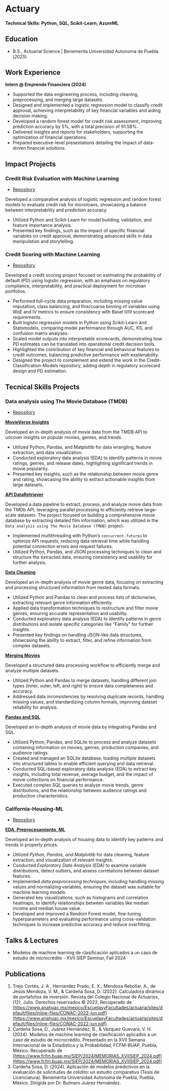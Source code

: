 # Actuary

#### Technical Skills: Python, SQL, Scikit-Learn, AzureML

## Education
- B.S., Actuarial Science | Benemerita Universidad Autonoma de Puebla (_2025_)
  
## Work Experience
**Intern @ Emprende Financiera (2024)**  
  
- Supported the data engineering process, including cleaning, preprocessing, and merging large datasets.
- Designed and implemented a logistic regression model to classify credit approval, achieving interpretability of key financial variables and aiding decision making.  
- Developed a random forest model for credit risk assessment, improving prediction accuracy by 5%, with a total precision of 91.58%.  
- Delivered insights and reports for stakeholders, supporting the optimization of financial operations. 
- Prepared executive-level presentations detailing the impact of data-driven financial solutions.

## Impact Projects
### Credit Risk Evaluation with Machine Learning  

- [Repository](https://github.com/PrepaidL7/Credit-Classification-Models)

Developed a comparative analysis of logistic regression and random forest models to evaluate credit risk for microloans, showcasing a balance between interpretability and prediction accuracy.  
- Utilized Python and Scikit-Learn for model building, validation, and feature importance analysis.  
- Presented key findings, such as the impact of specific financial variables on credit approval, demonstrating advanced skills in data manipulation and storytelling.

### Credit Scoring with Machine Learning 

- [Repository](https://github.com/PrepaidL7/Credit-Scoring-PD)

Developed a credit scoring project focused on estimating the probability of default (PD) using logistic regression, with an emphasis on regulatory compliance, interpretability, and practical deployment for microloan portfolios.

- Performed full-cycle data preparation, including missing value imputation, class balancing, and fine/coarse binning of variables using WoE and IV metrics to ensure consistency with Basel II/III scorecard requirements.
- Built logistic regression models in Python using Scikit-Learn and Statsmodels, comparing model performance through AUC, KS, and confusion matrix analyses.
- Scaled model outputs into interpretable scorecards, demonstrating how PD estimates can be translated into operational credit decision tools.
- Highlighted the contribution of key financial and behavioral features to credit outcomes, balancing predictive performance with explainability.
- Designed the project to complement and extend the work in the Credit-Classification-Models repository, adding depth in regulatory scorecard design and PD estimation.

## Tecnical Skills Projects
### Data analysis using The Movie Database (TMDB) 

- [Repository](https://github.com/PrepaidL7/TMDB-MovieInsights)

__[MovieVerse Insights](https://github.com/PrepaidL7/TMDB-MovieInsights/blob/main/Project_01_MovieVerse_Insights.ipynb)__

Developed an in-depth analysis of movie data from the TMDB API to uncover insights on popular movies, genres, and trends.

- Utilized Python, Pandas, and Matplotlib for data wrangling, feature extraction, and data visualization.
- Conducted exploratory data analysis (EDA) to identify patterns in movie ratings, genres, and release dates, highlighting significant trends in movie popularity.
- Presented key insights, such as the relationship between movie genre and rating, showcasing the ability to extract actionable insights from large datasets.

__[API DataRetriever](https://github.com/PrepaidL7/TMDB-MovieInsights/blob/main/Project_01_API_DataRetriever.ipynb)__

Developed a data pipeline to extract, process, and analyze movie data from the TMDb API, leveraging parallel processing to efficiently retrieve large-scale datasets. The project focused on building a comprehensive movie database by extracting detailed film information, which was utilized in the ``Data analysis using The Movie Database (TMDB)`` project.

- Implemented multithreading with Python’s `concurrent.futures` to optimize API requests, reducing data retrieval time while handling potential connection errors and request failures.  
- Utilized Python, Pandas, and JSON processing techniques to clean and structure the extracted data, ensuring consistency and usability for further analysis.  

__[Data Cleaning](https://github.com/PrepaidL7/TMDB-MovieInsights/blob/main/Project_01_DataCleaning.ipynb)__

Developed an in-depth analysis of movie genre data, focusing on extracting and processing structured information from nested data formats.

- Utilized Python and Pandas to clean and process lists of dictionaries, extracting relevant genre information efficiently.
- Applied data transformation techniques to restructure and filter movie genres, ensuring accurate representation and usability.
- Conducted exploratory data analysis (EDA) to identify patterns in genre distributions and isolate specific categories like "Family" for further insights.
- Presented key findings on handling JSON-like data structures, showcasing the ability to extract, filter, and refine information from complex datasets.

__[Merging Movies](https://github.com/PrepaidL7/TMDB-MovieInsights/blob/main/Project_01_Merging_Movies.ipynb)__

Developed a structured data processing workflow to efficiently merge and analyze multiple datasets. 

- Utilized Python and Pandas to merge datasets, handling different join types (inner, outer, left, and right) to ensure data completeness and accuracy.
- Addressed data inconsistencies by resolving duplicate records, handling missing values, and standardizing column formats, improving dataset reliability for analysis.

__[Pandas and SQL](https://github.com/PrepaidL7/TMDB-MovieInsights/blob/main/Project_01_Pandas%26SQL.ipynb)__

Developed an in-depth analysis of movie data by integrating Pandas and SQL.

- Utilized Python, Pandas, and SQLite to process and analyze datasets containing information on movies, genres, production companies, and audience ratings.
- Created and managed an SQLite database, loading multiple datasets into structured tables to enable efficient querying and data retrieval.
- Conducted SQL-based exploratory data analysis (EDA) to extract key insights, including total revenue, average budget, and the impact of movie collections on financial performance.
- Executed complex SQL queries to analyze movie trends, genre distributions, and the relationship between audience ratings and production characteristics.

### California-Housing-ML 

- [Repository](https://github.com/PrepaidL7/California-Housing-ML)

__[EDA, Preprocesamiento, ML](https://github.com/PrepaidL7/California-Housing-ML/blob/main/Project_02_EDA_Prepros%26ML.ipynb)__

Developed an in-depth analysis of housing data to identify key patterns and trends in property prices.

- Utilized *Python, Pandas, and Matplotlib* for data cleaning, feature extraction, and visualization of relevant insights.
- Conducted *Exploratory Data Analysis (EDA)* to examine variable distributions, detect outliers, and assess correlations between dataset features.
- Implemented *data preprocessing techniques*, including handling missing values and normalizing variables, ensuring the dataset was suitable for machine learning models.
- Generated key visualizations, such as histograms and correlation heatmaps, to identify relationships between variables like median income and median house value.
- Developed and improved a Random Forest model, fine-tuning hyperparameters and evaluating performance using cross-validation techniques to increase predictive accuracy and reduce overfitting.

## Talks & Lectures
- Modelos de machine learning de clasificación aplicados a un caso de estudio de microcrédito - XVII SIEP Seminar, Fall 2024

## Publications
1. Trejo Cortés, J. A., Hernandez Prado, E. X., Mendoza Rebollar, A., de Jesús Mendoza, V. M., & Cardeña Sosa, D. (2022). Calculadora dinámica de portafolios de inversión. Revista del Colegio Nacional de Actuarios, (12), Julio. Derechos reservados © 2022. Recuperado de [https://www.anahuac.mx/mexico/EscuelasyFacultades/actuaria/sites/default/files/inline-files/CONAC-2022-jun.pdf](https://www.anahuac.mx/mexico/EscuelasyFacultades/actuaria/sites/default/files/inline-files/CONAC-2022-jun.pdf)
2. Cardeña Sosa, D., Juárez Hernández, B., & Vázquez Guevara, V. H. (2024). Modelos de machine learning de clasificación aplicados a un caso de estudio de microcrédito. Presentado en la XVII Semana Internacional de la Estadística y la Probabilidad, FCFM-BUAP, Puebla, México. Recuperado de [https://www.fcfm.buap.mx/SIEP/2024/MEMORIAS_XVIISIEP_2024.pdf](https://www.fcfm.buap.mx/SIEP/2024/MEMORIAS_XVIISIEP_2024.pdf)
3. Cardeña Sosa, D. (2024). Aplicación de modelos predictivos en la evaluación de solicitudes de crédito: un estudio comparativo (Tesis de Licenciatura). Benemérita Universidad Autónoma de Puebla, Puebla, México. Dirigida por Dr. Bulmaro Juárez Hernández.
